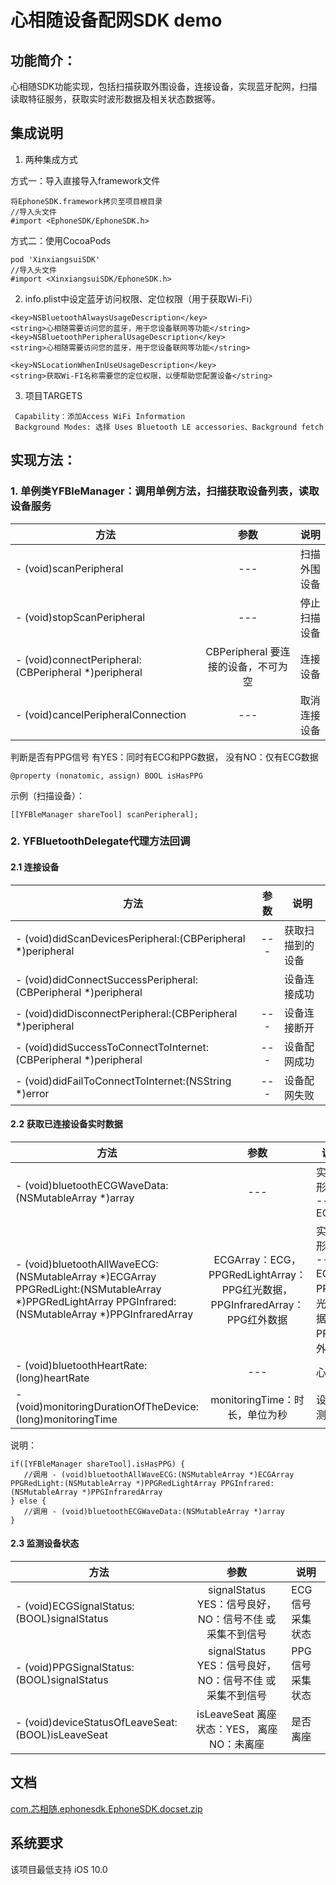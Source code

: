 # 心相随设备配网SDK demo
 
## 功能简介：
   心相随SDK功能实现，包括扫描获取外围设备，连接设备，实现蓝牙配网，扫描读取特征服务，获取实时波形数据及相关状态数据等。
   
   
## 集成说明
1. 两种集成方式 

方式一：导入直接导入framework文件
```
将EphoneSDK.framework拷贝至项目根目录
//导入头文件
#import <EphoneSDK/EphoneSDK.h>
```
方式二：使用CocoaPods
```
pod 'XinxiangsuiSDK'
//导入头文件
#import <XinxiangsuiSDK/EphoneSDK.h>
```

2. info.plist中设定蓝牙访问权限、定位权限（用于获取Wi-Fi）
```
<key>NSBluetoothAlwaysUsageDescription</key>
<string>心相随需要访问您的蓝牙，用于您设备联网等功能</string>
<key>NSBluetoothPeripheralUsageDescription</key>
<string>心相随需要访问您的蓝牙，用于您设备联网等功能</string>

<key>NSLocationWhenInUseUsageDescription</key>
<string>获取Wi-FI名称需要您的定位权限，以便帮助您配置设备</string>
```

3. 项目TARGETS
```
 Capability：添加Access WiFi Information
 Background Modes: 选择 Uses Bluetooth LE accessories、Background fetch
 ```


   
## 实现方法：
### 1. 单例类YFBleManager：调用单例方法，扫描获取设备列表，读取设备服务

|方法|参数|说明|
|-------------|:-------------:|-----|
| - (void)scanPeripheral                                 |---| 扫描外围设备 |
| - (void)stopScanPeripheral                             |---| 停止扫描设备 |
| - (void)connectPeripheral:(CBPeripheral *)peripheral   |CBPeripheral 要连接的设备，不可为空| 连接设备 |
| - (void)cancelPeripheralConnection                     |---| 取消连接设备 |



判断是否有PPG信号  有YES：同时有ECG和PPG数据， 没有NO：仅有ECG数据
```
@property (nonatomic, assign) BOOL isHasPPG
```

示例（扫描设备）：
```
[[YFBleManager shareTool] scanPeripheral];
```




### 2. YFBluetoothDelegate代理方法回调

#### 2.1 连接设备
|方法|参数|说明|
|-------------|:-------------:|-----|
| - (void)didScanDevicesPeripheral:(CBPeripheral *)peripheral                             |---| 获取扫描到的设备 |
| - (void)didConnectSuccessPeripheral:(CBPeripheral *)peripheral   || 设备连接成功 |
| - (void)didDisconnectPeripheral:(CBPeripheral *)peripheral                    |---| 设备连接断开 |
| - (void)didSuccessToConnectToInternet:(CBPeripheral *)peripheral                              |---| 设备配网成功 |
| - (void)didFailToConnectToInternet:(NSString *)error                               |---| 设备配网失败 |


#### 2.2 获取已连接设备实时数据
|方法|参数|说明|
|-------------|:-------------:|-----|
| - (void)bluetoothECGWaveData:(NSMutableArray *)array                            |---| 实时波形数据 --- ECG |
| - (void)bluetoothAllWaveECG:(NSMutableArray *)ECGArray PPGRedLight:(NSMutableArray *)PPGRedLightArray PPGInfrared:(NSMutableArray *)PPGInfraredArray  |ECGArray：ECG，PPGRedLightArray：PPG红光数据，PPGInfraredArray：PPG红外数据| 实时波形数据 --- ECG、PPG红光数据、PPG红外数据 |
| - (void)bluetoothHeartRate: (long)heartRate                   |---| 心率 |
| - (void)monitoringDurationOfTheDevice:(long)monitoringTime                            |monitoringTime：时长，单位为秒| 设备监测时长 |

说明：
```
if([YFBleManager shareTool].isHasPPG) {
   //调用 - (void)bluetoothAllWaveECG:(NSMutableArray *)ECGArray PPGRedLight:(NSMutableArray *)PPGRedLightArray PPGInfrared:(NSMutableArray *)PPGInfraredArray  
} else {
   //调用 - (void)bluetoothECGWaveData:(NSMutableArray *)array
}
```

#### 2.3 监测设备状态
|方法|参数|说明|
|-------------|:-------------:|-----|
| - (void)ECGSignalStatus:(BOOL)signalStatus                              |signalStatus  YES：信号良好， NO：信号不佳 或 采集不到信号| ECG信号采集状态 |
| - (void)PPGSignalStatus:(BOOL)signalStatus                  |signalStatus  YES：信号良好， NO：信号不佳 或 采集不到信号| PPG信号采集状态 |
| - (void)deviceStatusOfLeaveSeat:(BOOL)isLeaveSeat                |isLeaveSeat 离座状态：YES， 离座 NO：未离座  | 是否离座 |
  
  
## 文档
[com.芯相随.ephonesdk.EphoneSDK.docset.zip](https://github.com/wlz0610/EphoneSDKTestDemo/files/7553283/com.ephonesdk.EphoneSDK.docset.zip)
   
## 系统要求
该项目最低支持 iOS 10.0






